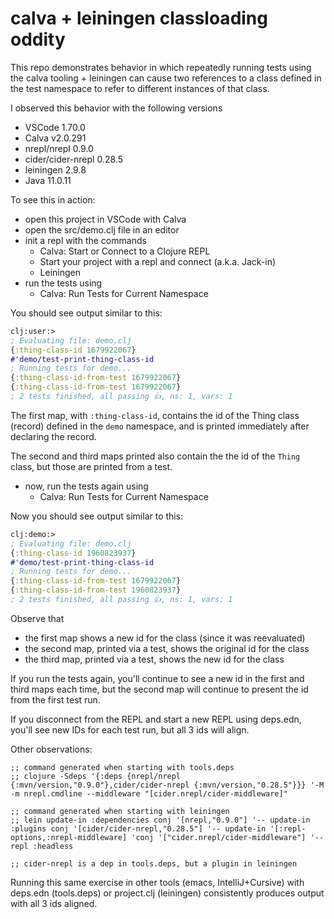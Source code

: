 # calva + leiningen classloading oddity

This repo demonstrates behavior in which repeatedly running tests using the calva tooling + leiningen can cause two references to a class defined in the test namespace to refer to different instances of that class.

I observed this behavior with the following versions

- VSCode 1.70.0
- Calva v2.0.291
- nrepl/nrepl 0.9.0
- cider/cider-nrepl 0.28.5
- leiningen 2.9.8
- Java 11.0.11

To see this in action:

- open this project in VSCode with Calva
- open the src/demo.clj file in an editor
- init a repl with the commands
  - Calva: Start or Connect to a Clojure REPL
  - Start your project with a repl and connect (a.k.a. Jack-in)
  - Leiningen
- run the tests using
  - Calva: Run Tests for Current Namespace

You should see output similar to this:

```clojure
clj꞉user꞉> 
; Evaluating file: demo.clj
{:thing-class-id 1679922067}
#'demo/test-print-thing-class-id
; Running tests for demo...
{:thing-class-id-from-test 1679922067}
{:thing-class-id-from-test 1679922067}
; 2 tests finished, all passing 👍, ns: 1, vars: 1
```

The first map, with `:thing-class-id`, contains the id of the Thing class (record) defined in the `demo` namespace, and is printed immediately after declaring the record.

The second and third maps printed also contain the the id of the `Thing` class, but those are printed from a test.

- now, run the tests again using
  - Calva: Run Tests for Current Namespace

Now you should see output similar to this:

```clojure
clj꞉demo꞉> 
; Evaluating file: demo.clj
{:thing-class-id 1960823937}
#'demo/test-print-thing-class-id
; Running tests for demo...
{:thing-class-id-from-test 1679922067}
{:thing-class-id-from-test 1960823937}
; 2 tests finished, all passing 👍, ns: 1, vars: 1
```

Observe that
- the first map shows a new id for the class (since it was reevaluated)
- the second map, printed via a test, shows the original id for the class
- the third map, printed via a test, shows the new id for the class

If you run the tests again, you'll continue to see a new id in the first and third maps each time, but the second map will continue to present the id from the first test run.

If you disconnect from the REPL and start a new REPL using deps.edn, you'll see new IDs for each test run, but all 3 ids will align.

Other observations:

```
;; command generated when starting with tools.deps
;; clojure -Sdeps '{:deps {nrepl/nrepl {:mvn/version,"0.9.0"},cider/cider-nrepl {:mvn/version,"0.28.5"}}} '-M -m nrepl.cmdline --middleware "[cider.nrepl/cider-middleware]"

;; command generated when starting with leiningen
;; lein update-in :dependencies conj '[nrepl,"0.9.0"] '-- update-in :plugins conj '[cider/cider-nrepl,"0.28.5"] '-- update-in '[:repl-options,:nrepl-middleware] 'conj '["cider.nrepl/cider-middleware"] '-- repl :headless

;; cider-nrepl is a dep in tools.deps, but a plugin in leiningen
```

Running this same exercise in other tools (emacs, IntelliJ+Cursive) with deps.edn (tools.deps) or project.clj (leiningen) consistently produces output with all 3 ids aligned.

